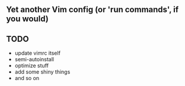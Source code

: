 Yet another Vim config (or 'run commands', if you would)
---

## TODO

* update vimrc itself
* semi-autoinstall
* optimize stuff
* add some shiny things
* and so on
